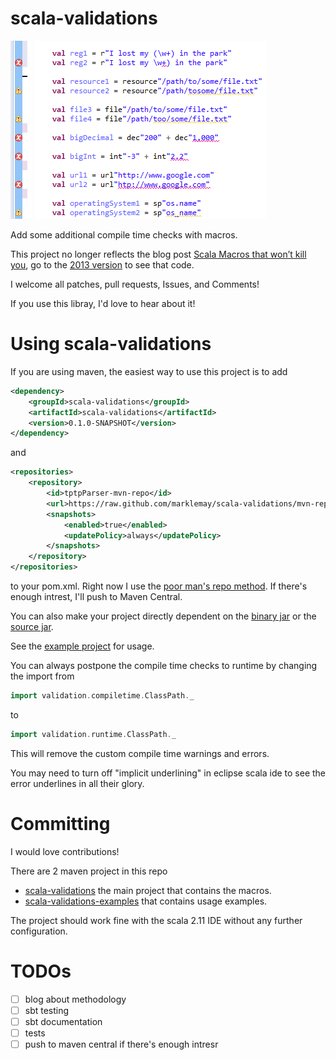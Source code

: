 scala-validations
==========
![usage screenshot](https://raw.githubusercontent.com/marklemay/scala-validations/master/examples/macroTest/demo.png)

Add some additional compile time checks with macros.

This project no longer reflects the blog post [Scala Macros that won’t kill you](http://blog.safariflow.com/2013/12/20/scala-macros-that-wont-kill-you/), go to the [2013 version](https://github.com/marklemay/scala-validations/tree/9ea4e18d6cc2317422666cd19aedfe1fb5ad3b4c) to see that code.

I welcome all patches, pull requests, Issues, and Comments!

If you use this libray, I'd love to hear about it!

Using scala-validations
==========
If you are using maven, the easiest way to use this project is to add
```xml
<dependency>
	<groupId>scala-validations</groupId>
	<artifactId>scala-validations</artifactId>
	<version>0.1.0-SNAPSHOT</version>
</dependency>
```
and
```xml
<repositories>
	<repository>
		<id>tptpParser-mvn-repo</id>
		<url>https://raw.github.com/marklemay/scala-validations/mvn-repo/</url>
		<snapshots>
			<enabled>true</enabled>
			<updatePolicy>always</updatePolicy>
		</snapshots>
	</repository>
</repositories>
```
to your pom.xml.  Right now I use the [poor man's repo method](http://stackoverflow.com/questions/14013644/hosting-a-maven-repository-on-github?answertab=votes#tab-top).  If there's enough intrest, I'll push to Maven Central.

You can also make your project directly dependent on the [binary jar](https://raw.github.com/marklemay/scala-validations/blob/mvn-repo/scala-validations/scala-validations/0.1.0-SNAPSHOT/scala-validations-0.1.0-20150827.000420-1.jar) or the [source jar](https://raw.github.com/marklemay/scala-validations/blob/mvn-repo/scala-validations/scala-validations/0.1.0-SNAPSHOT/scala-validations-0.1.0-20150827.000420-1-sources.jar).

See the [example project](https://github.com/marklemay/scala-validations/tree/master/examples/macroTest/src/main/scala/examples) for usage.

You can always postpone the compile time checks to runtime by changing the import from 
```scala
import validation.compiletime.ClassPath._
```
to
```scala
import validation.runtime.ClassPath._
```
This will remove the custom compile time warnings and errors.

You may need to turn off "implicit underlining" in eclipse scala ide to see the error underlines in all their glory.


Committing
==========
I would love contributions!  

There are 2 maven project in this repo
 * [scala-validations](https://github.com/marklemay/scala-validations/tree/master/project) the main project that contains the macros.
 * [scala-validations-examples](https://github.com/marklemay/scala-validations/tree/master/examples/macroTest) that contains usage examples.

The project should work fine with the scala 2.11 IDE without any further configuration.

TODOs
==========
 - [ ] blog about methodology
 - [ ] sbt testing
 - [ ] sbt documentation
 - [ ] tests
 - [ ] push to maven central if there's enough intresr
